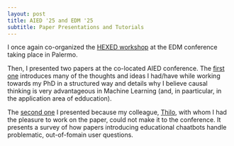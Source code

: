 ```yaml
---
layout: post
title: AIED '25 and EDM '25
subtitle: Paper Presentations and Tutorials
---
```


I once again co-organized the <a href="https://hexed-workshop.github.io">HEXED workshop</a> at the EDM conference taking place in Palermo.

Then, I presented two papers at the co-located AIED conference.
The [first one](https://link.springer.com/chapter/10.1007/978-3-031-99261-2_2) introduces many of the thoughts and ideas I had/have while working towards my PhD in a structured way and details why I believe causal thinking is very advantageous in Machine Learning (and, in paarticular, in the application area of edducation).



The [second one](https://link.springer.com/chapter/10.1007/978-3-031-98462-4_14) I presented because my colleague, <a href="https://www.politikwissenschaft.tu-darmstadt.de/institut/personen_pw/dieing_thilo/thilo_dieing_inhalt.de.jsp">Thilo</a>, with whom I had the pleasure to work on the paper, could not make it to the conference. It presents a survey of how papers introducing educational chaatbots handle problematic, out-of-fomain user questions.

